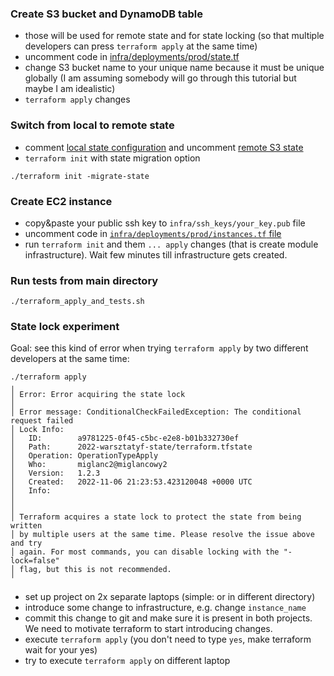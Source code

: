 
### Create S3 bucket and DynamoDB table
- those will be used for remote state and for state locking (so that multiple developers can press `terraform apply` at the same time)
- uncomment code in [infra/deployments/prod/state.tf](https://github.com/kmotrebski/warsztaty-iac-tmp/blob/master/infra/deployments/prod/state.tf)
- change S3 bucket name to your unique name because it must be unique globally (I am assuming somebody will go through this tutorial but maybe I am idealistic)
- `terraform apply` changes

### Switch from local to remote state
- comment [local state configuration](https://github.com/kmotrebski/warsztaty-iac-tmp/blob/f803930a29f945897eacb1d3f3500d03be64db6c/infra/deployments/prod/meta.tf#L10-L11) and uncomment [remote S3 state](https://github.com/kmotrebski/warsztaty-iac-tmp/blob/f803930a29f945897eacb1d3f3500d03be64db6c/infra/deployments/prod/meta.tf#L2-L8)
- `terraform init` with state migration option
```
./terraform init -migrate-state
```

### Create EC2 instance
- copy&paste your public ssh key to `infra/ssh_keys/your_key.pub` file
- uncomment code in [`infra/deployments/prod/instances.tf` file](https://github.com/kmotrebski/warsztaty-iac-tmp/blob/master/infra/deployments/prod/instances.tf)
- run `terraform init` and them `... apply` changes (that is create module infrastructure). Wait few minutes till infrastructure gets created.
### Run tests from main directory
```
./terraform_apply_and_tests.sh
```

### State lock experiment

Goal: see this kind of error when trying `terraform apply` by two different developers at the same time:
```
./terraform apply
╷
│ Error: Error acquiring the state lock
│ 
│ Error message: ConditionalCheckFailedException: The conditional request failed
│ Lock Info:
│   ID:        a9781225-0f45-c5bc-e2e8-b01b332730ef
│   Path:      2022-warsztatyf-state/terraform.tfstate
│   Operation: OperationTypeApply
│   Who:       miglanc2@miglancowy2
│   Version:   1.2.3
│   Created:   2022-11-06 21:23:53.423120048 +0000 UTC
│   Info:      
│ 
│ 
│ Terraform acquires a state lock to protect the state from being written
│ by multiple users at the same time. Please resolve the issue above and try
│ again. For most commands, you can disable locking with the "-lock=false"
│ flag, but this is not recommended.
╵
```

- set up project on 2x separate laptops (simple: or in different directory)
- introduce some change to infrastructure, e.g. change `instance_name`
- commit this change to git and make sure it is present in both projects. We need to motivate terraform to start introducing changes.
- execute `terraform apply` (you don't need to type `yes`, make terraform wait for your yes)
- try to execute `terraform apply` on different laptop
